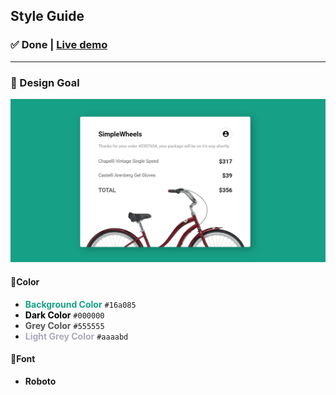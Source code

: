 ## Style Guide

### ✅ Done | [Live demo](https://arrizkyhp.github.io/frontloops-challenges/completed-challenges/markup/loop-1_Step-3_Payment-Confirmation-Screen/)

---

### 🎯 Design Goal

![preview image](./design/preview.png "Design Goal")

#### 🎨Color

- <span style="color:#16a085">**Background Color**</span> `#16a085`
- <span style="color:#000000">**Dark Color**</span> `#000000`
- <span style="color:#555555 ">**Grey Color**</span> `#555555`
- <span style="color:#aaaabd ">**Light Grey Color**</span> `#aaaabd`

#### 🌌Font

- **Roboto**
